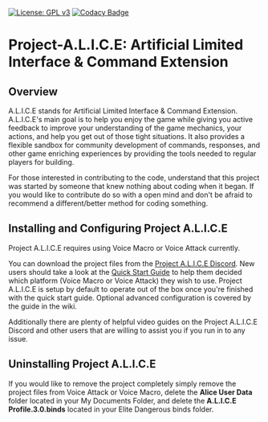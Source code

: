 [![License: GPL v3](https://img.shields.io/badge/License-GPLv3-blue.svg)](https://www.gnu.org/licenses/gpl-3.0)
[![Codacy Badge](https://api.codacy.com/project/badge/Grade/6728e5bbc80747369c545dd0cc671e9e)](https://www.codacy.com?utm_source=github.com&amp;utm_medium=referral&amp;utm_content=ShadowDoctorK/Project-A.L.I.C.E&amp;utm_campaign=Badge_Grade)

# Project-A.L.I.C.E: Artificial Limited Interface & Command Extension

## Overview
A.L.I.C.E stands for Artificial Limited Interface & Command Extension. A.L.I.C.E's main goal is to help you enjoy the game while giving you active feedback to improve your understanding of the game mechanics, your actions, and help you get out of those tight situations. It also provides a flexible sandbox for community development of commands, responses, and other game enriching experiences by providing the tools needed to regular players for building.

For those interested in contributing to the code, understand that this project was started by someone that knew nothing about coding when it began. If you would like to contribute do so with a open mind and don't be afraid to recommend a different/better method for coding something.

## Installing and Configuring Project A.L.I.C.E

Project A.L.I.C.E requires using Voice Macro or Voice Attack currently.

You can download the project files from the [Project A.L.I.C.E Discord]( https://discord.gg/6qCJBvn). New users should take a look at the [Quick Start Guide](https://github.com/ShadowDoctorK/Project-A.L.I.C.E/wiki/Guide:-Quick-Start-&-Installation) to help them decided which platform (Voice Macro or Voice Attack) they wish to use. Project A.L.I.C.E is setup by default to operate out of the box once you're finished with the quick start guide. Optional advanced configuration is covered by the guide in the wiki.

Additionally there are plenty of helpful video guides on the Project A.L.I.C.E Discord and other users that are willing to assist you if you run in to any issue.

## Uninstalling Project A.L.I.C.E

If you would like to remove the project completely simply remove the project files from Voice Attack or Voice Macro, delete the **Alice User Data** folder located in your My Documents Folder, and delete the **A.L.I.C.E Profile.3.0.binds** located in your Elite Dangerous binds folder.
